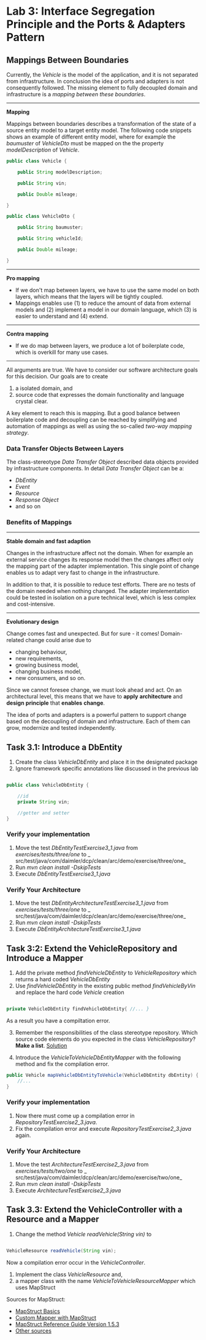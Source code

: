 # Lab 3: Interface Segregation Principle and the Ports & Adapters Pattern

## Mappings Between Boundaries

Currently, the _Vehicle_ is the model of the application, and it is not separated from infrastructure. 
In conclusion the idea of ports and adapters is not consequently followed. 
The missing element to fully decoupled domain and infrastructure is a _mapping between these boundaries_.

---
**Mapping**

Mappings between boundaries describes a transformation of the state of a source entity model to 
a target entity model. The following code snippets shows an example of different entity model, 
where for example the _baumuster_ of _VehicleDto_ must be mapped on the the property 
_modelDescription_ of _Vehicle_.

```java
public class Vehicle {

    public String modelDescription;

    public String vin;

    public Double mileage;

}
```

```java
public class VehicleDto {

    public String baumuster;

    public String vehicleId;

    public Double mileage;

}
```

---
**Pro mapping**

* If we don't map between layers, we have to use the same model on both layers, which means that the layers will be
  tightly coupled.
* Mappings enables use (1) to reduce the amount of data from external models and (2) implement a model in our domain
  language, which (3) is easier to understand and (4) extend.

---
**Contra mapping**

* If we do map between layers, we produce a lot of boilerplate code, which is overkill for many use cases.

---

All arguments are true. We have to consider our software architecture goals for this decision. Our goals are to create

1) a isolated domain, and
2) source code that expresses the domain functionality and language crystal clear.

A key element to reach this is mapping. But a good balance between boilerplate code and decoupling can be reached by
simplifying and automation of mappings as well as using the so-called _two-way mapping strategy_.

### Data Transfer Objects Between Layers

The class-stereotype <i>Data Transfer Object</i> described data objects provided by infrastructure components. In
detail <i>Data Transfer Object</i> can be a:

* _DbEntity_
* _Event_
* _Resource_
* _Response Object_
* and so on

### Benefits of Mappings

---
**Stable domain and fast adaption**

Changes in the infrastructure affect not the domain. When for example an external service changes its response model
then the changes affect only the mapping part of the adapter implementation. This single point of change enables us to
adapt very fast to change in the infrastructure.

In addition to that, it is possible to reduce test efforts. There are no tests of the domain needed when nothing
changed. The adapter implementation could be tested in isolation on a pure technical level, which is less complex and
cost-intensive.

---
**Evolutionary design**

Change comes fast and unexpected. But for sure - it comes! Domain-related change could arise due to

* changing behaviour,
* new requirements,
* growing business model,
* changing business model,
* new consumers, and so on.

Since we cannot foresee change, we must look ahead and act. On an architectural level, this means that we have to **apply**
**architecture** and **design** **principle** that **enables** **change**.

The idea of ports and adapters is a powerful pattern to support change based on the decoupling of domain and
infrastructure. Each of them can grow, modernize and tested independently.

## Task 3.1: Introduce a DbEntity

1. Create the class <i>VehicleDbEntity</i> and place it in the designated package
2. Ignore framework specific annotations like discussed in the previous lab

```java

public class VehicleDbEntity {

    //id
    private String vin;

    //getter and setter
}

```

### Verify your implementation

1. Move the test _DbEntityTestExercise3_1.java_ from _exercises/tests/three/one_ to _
   src/test/java/com/daimler/dcp/clean/arc/demo/exercise/three/one_
2. Run _mvn clean install -DskipTests_
3. Execute _DbEntityTestExercise3_1.java_

### Verify Your Architecture

1. Move the test _DbEntityArchitectureTestExercise3_1.java_ from _exercises/tests/three/one_ to _
   src/test/java/com/daimler/dcp/clean/arc/demo/exercise/three/one_
2. Run _mvn clean install -DskipTests_
3. Execute _DbEntityArchitectureTestExercise3_1.java_

## Task 3:2: Extend the VehicleRepository and Introduce a Mapper

1. Add the private method _findVehicleDbEntity_ to _VehicleRepository_ which returns a hard coded _VehicleDbEntity_
2. Use _findVehicleDbEntity_ in the existing public method _findVehicleByVin_ and replace the hard code _Vehicle_
   creation
```java

private VehicleDbEntity findVehicleDbEntity{ //... }

```
As a result you have a compiltation error.

3. Remember the responsibilities of the class stereotype repository. Which source code elements do you expected in the
class _VehicleRepository_? **Make a list**.
[Solution](lab3-repository-solution.md)

4. Introduce the _VehicleToVehicleDbEntityMapper_ with the following method and fix the compilation error.
```java
public Vehicle mapVehicleDbEntityToVehicle(VehicleDbEntity dbEntity) {
    //...   
}
```

### Verify your implementation

1. Now there must come up a compilation error in _RepositoryTestExercise2_3.java_.
2. Fix the compilation error and execute _RepositoryTestExercise2_3.java_ again.

### Verify Your Architecture

1. Move the test _ArchitectureTestExercise2_3.java_ from _exercises/tests/two/one_ to _
   src/test/java/com/daimler/dcp/clean/arc/demo/exercise/two/one_
2. Run _mvn clean install -DskipTests_
3. Execute _ArchitectureTestExercise2_3.java_

## Task 3.3: Extend the VehicleController with a Resource and a Mapper

1. Change the method _Vehicle readVehicle(String vin)_ to

```java

VehicleResource readVehicle(String vin);

```

Now a compilation error occur in the _VehicleController_.

1. Implement the class _VehicleResource_ and,
2. a mapper class with the name _VehicleToVehicleResourceMapper_ which uses MapStruct

Sources for MapStruct:

* [MapStruct Basics](https://www.baeldung.com/mapstruct)
* [Custom Mapper with MapStruct](https://www.baeldung.com/mapstruct-custom-mapper)
* [MapStruct Reference Guide Version 1.5.3](https://mapstruct.org/documentation/stable/reference/html/)
* [Other sources](https://mapstruct.org/community/other-resources/)
